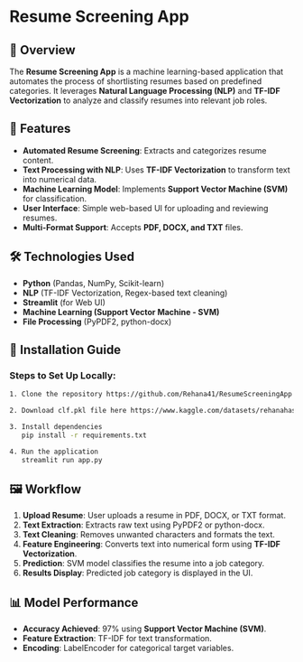# Resume Screening App

## 📌 Overview
The **Resume Screening App** is a machine learning-based application that automates the process of shortlisting resumes based on predefined categories. It leverages **Natural Language Processing (NLP)** and **TF-IDF Vectorization** to analyze and classify resumes into relevant job roles.

## 🚀 Features
- **Automated Resume Screening**: Extracts and categorizes resume content.
- **Text Processing with NLP**: Uses **TF-IDF Vectorization** to transform text into numerical data.
- **Machine Learning Model**: Implements **Support Vector Machine (SVM)** for classification.
- **User Interface**: Simple web-based UI for uploading and reviewing resumes.
- **Multi-Format Support**: Accepts **PDF, DOCX, and TXT** files.

## 🛠️ Technologies Used
- **Python** (Pandas, NumPy, Scikit-learn)
- **NLP** (TF-IDF Vectorization, Regex-based text cleaning)
- **Streamlit** (for Web UI)
- **Machine Learning (Support Vector Machine - SVM)**
- **File Processing** (PyPDF2, python-docx)

## 🔧 Installation Guide



### Steps to Set Up Locally:
```bash
1. Clone the repository https://github.com/Rehana41/ResumeScreeningApp

2. Download clf.pkl file here https://www.kaggle.com/datasets/rehanahassan/clf-pkl

3. Install dependencies
   pip install -r requirements.txt

4. Run the application
   streamlit run app.py
```


## 🖼️ Workflow
1. **Upload Resume**: User uploads a resume in PDF, DOCX, or TXT format.
2. **Text Extraction**: Extracts raw text using PyPDF2 or python-docx.
3. **Text Cleaning**: Removes unwanted characters and formats the text.
4. **Feature Engineering**: Converts text into numerical form using **TF-IDF Vectorization**.
5. **Prediction**: SVM model classifies the resume into a job category.
6. **Results Display**: Predicted job category is displayed in the UI.

## 📊 Model Performance
- **Accuracy Achieved**: 97% using **Support Vector Machine (SVM)**.
- **Feature Extraction**: TF-IDF for text transformation.
- **Encoding**: LabelEncoder for categorical target variables.


